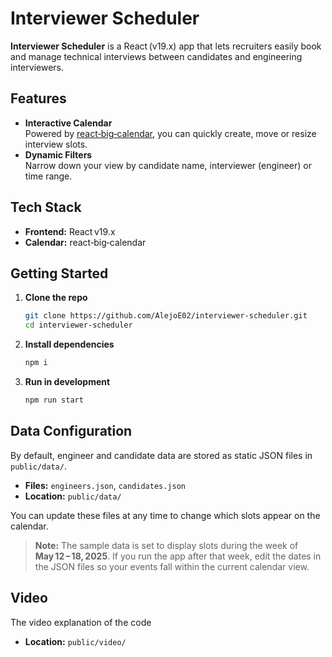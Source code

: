 # Interviewer Scheduler

**Interviewer Scheduler** is a React (v19.x) app that lets recruiters easily book and manage technical interviews between candidates and engineering interviewers.

## Features

- **Interactive Calendar**  
  Powered by [react‑big‑calendar](https://github.com/jquense/react-big-calendar), you can quickly create, move or resize interview slots.  
- **Dynamic Filters**  
  Narrow down your view by candidate name, interviewer (engineer) or time range.  

## Tech Stack

- **Frontend:** React v19.x  
- **Calendar:** react‑big‑calendar  

## Getting Started

1. **Clone the repo**  
   ```bash
   git clone https://github.com/AlejoE02/interviewer-scheduler.git
   cd interviewer-scheduler
2. **Install dependencies**
   ```bash
   npm i
3. **Run in development**
   ```bash
   npm run start

## Data Configuration

By default, engineer and candidate data are stored as static JSON files in `public/data/`.

- **Files:** `engineers.json`, `candidates.json`
- **Location:** `public/data/`

You can update these files at any time to change which slots appear on the calendar.

> **Note:** The sample data is set to display slots during the week of **May 12 – 18, 2025**. If you run the app after that week, edit the dates in the JSON files so your events fall within the current calendar view.

## Video

The video explanation of the code
- **Location:** `public/video/`
